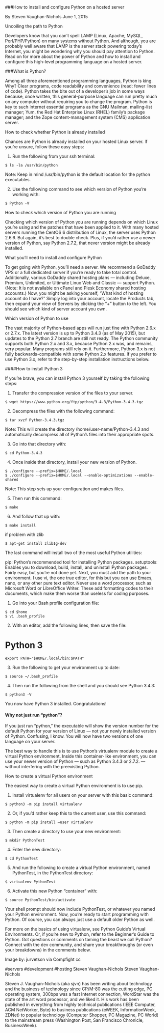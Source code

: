 ###How to install and configure Python on a hosted server

By Steven Vaughan-Nichols June 1, 2015

Uncoiling the path to Python

Developers know that you can’t spell LAMP (Linux, Apache, MySQL, Perl/PHP/Python) on many systems without Python. And although, you are probably well aware that LAMP is the server stack powering today’s Internet, you might be wondering why you should pay attention to Python. Read on for more about the power of Python and how to install and configure this high-level programming language on a hosted server.

###What is Python?

Among all three aforementioned programming languages, Python is king. Why? Clear programs, code readability and convenience (read: fewer lines of code). Python takes the bite out of a developer’s job in some ways because, once written, this general-purpose language can run pretty much on any computer without requiring you to change the program. Python is key to such Internet essential programs as the GNU Mailman, mailing-list manager; Yum, the Red Hat Enterprise Linux (RHEL) family’s package manager; and the Zope content-management system (CMS) application server.

How to check whether Python is already installed

Chances are Python is already installed on your hosted Linux server. If you’re unsure, follow these easy steps:

1. Run the following from your ssh terminal:
```
$ ls -la /usr/bin/python
```
Note: Keep in mind /usr/bin/python is the default location for the python executables.

2. Use the following command to see which version of Python you’re working with:
```
$ Python -V
```
How to check which version of Python you are running

Checking which version of Python you are running depends on which Linux you’re using and the patches that have been applied to it. With many hosted servers running the CentOS 6 distribution of Linux, the server uses Python 2.6.6. But again, it’s best to double check. Plus, if you’d rather use a newer version of Python, say Python 2.7.2, that never version might be already installed.

What you’ll need to install and configure Python

To get going with Python, you’ll need a server. We recommend a GoDaddy VPS or a full dedicated server if you’re ready to take total control. Additionally, various GoDaddy shared hosting plans — including Deluxe, Premium, Unlimited, or Ultimate Linux Web and Classic — support Python. (Note: It is not available on cPanel and Plesk Economy shared hosting accounts.) Now, you might be asking yourself, “What kind of hosting account do I have?” Simply log into your account, locate the Products tab, then expand your view of Servers by clicking the “+” button to the left. You should see which kind of server account you own.

Which version of Python to use

The vast majority of Python-based apps will run just fine with Python 2.6.x or 2.7.x. The latest version is up to Python 3.4.3 (as of May 2015), but updates to the Python 2.7 branch are still not ready. The Python community supports both Python 2.x and 3.x, because Python 2.x was, and remains, very popular. Many programs still rely on it. Furthermore, Python 3.x is not fully backwards-compatible with some Python 2.x features. If you prefer to use Python 3.x, refer to the step-by-step installation instructions below.

####How to install Python 3

If you’re brave, you can install Python 3 yourself by taking the following steps:

1. Transfer the compression version of the files to your server.
```
$ wget https://www.python.org/ftp/python/3.4.3/Python-3.4.3.tgz
```
2. Decompress the files with the following command:
```
$ tar xvzf Python-3.4.3.tgz
```
Note: This will create the directory /home/user-name/Python-3.4.3 and automatically decompress all of Python’s files into their appropriate spots.

3. Go into that directory with:
```
$ cd Python-3.4.3
```
4. Once inside that directory, install your new version of Python.
```
$ ./configure --prefix=$HOME/.local
$ ./configure --prefix=$HOME/.local --enable-optimizations --enable-shared
```
Note: This step sets up your configuration and makes files.

5. Then run this command:
```
$ make
```
6. And follow that up with:
```
$ make install
```
if problem with zlib
```
$ apt-get install zlib1g-dev
```
The last command will install two of the most useful Python utilities:

pip: Python’s recommended tool for installing Python packages.
setuptools: Enables you to download, build, install, and uninstall Python packages.
Fairly easy, but you’re not done yet. Next, you must add the path to your environment. I use vi, the one true editor, for this but you can use Emacs, nano, or any other pure text editor. Never use a word processor, such as Microsoft Word or LibreOffice Writer. These add formatting codes to their documents, which make them worse than useless for coding purposes.

1. Go into your Bash profile configuration file:
```
$ cd $home
$ vi .bash_profile
```
2. With an editor, add the following lines, then save the file:

# Python 3 
```
export PATH="$HOME/.local/bin:$PATH"
```
3. Run the following to get your environment up to date:
```
$ source ~/.bash_profile
```
4. Then run the following from the shell and you should see Python 3.4.3:
```
$ python3 -V
```
You now have Python 3 installed. Congratulations!

#### Why not just run “python”?

If you just run “python,” the executable will show the version number for the default Python for your version of Linux — not your newly installed version of Python. Confusing, I know. You will now have two versions of one language on your server.

The best way to handle this is to use Python’s virtualenv module to create a virtual Python environment. Inside this container-like environment, you can use your newer version of Python — such as Python 3.4.3 or 2.7.2. — without interfering with the preexisting Python.

How to create a virtual Python environment

The easiest way to create a virtual Python environment is to use pip.

1. Install virtualenv for all users on your server with this basic command:
```
$ python3 -m pip install virtualenv
```
2. Or, if you’d rather keep this to the current user, use this command:
```
$ python -m pip install –user virtualenv
```
3. Then create a directory to use your new environment:
```
$ mkdir PythonTest
```
4. Enter the new directory:
```
$ cd PythonTest
```
5. And run the following to create a virtual Python environment, named PythonTest, in the PythonTest directory:
```
$ virtualenv PythonTest
```
6. Activate this new Python “container” with:
```
$ source PythonTest/bin/activate
```
Your shell prompt should now include PythonTest, or whatever you named your Python environment. Now, you’re ready to start programming with Python. Of course, you can always just use a default older Python as well.

For more on the basics of using virtualenv, see Python Guide’s Virtual Environments. Or, if you’re new to Python, refer to the Beginner’s Guide to Python. Got questions or comments on taming the beast we call Python? Connect with the dev community, and share your breakthroughs (or even your breakdowns) in the comments below.

Image by:	jurvetson via Compfight cc

#servers #development #hosting
Steven Vaughan-Nichols
Steven Vaughan-Nichols

Steven J. Vaughan-Nichols (aka sjvn) has been writing about technology and the business of technology since CP/M-80 was the cutting edge, PC operating system, 300bps was a fast Internet connection, WordStar was the state of the art word processor, and we liked it. His work has been published in everything from highly technical publications (IEEE Computer, ACM NetWorker, Byte) to business publications (eWEEK, InformationWeek, ZDNet) to popular technology (Computer Shopper, PC Magazine, PC World) to the mainstream press (Washington Post, San Francisco Chronicle, BusinessWeek).
